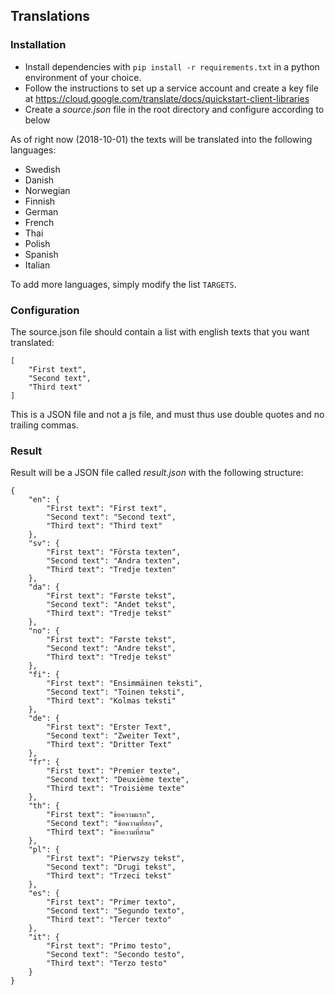 ## Translations

### Installation ###
- Install dependencies with `pip install -r requirements.txt` in a python environment of your choice.
- Follow the instructions to set up a service account and create a key file at https://cloud.google.com/translate/docs/quickstart-client-libraries
- Create a _source.json_ file in the root directory and configure according to below

As of right now (2018-10-01) the texts will be translated into the following languages:
- Swedish
- Danish
- Norwegian
- Finnish
- German
- French
- Thai
- Polish
- Spanish
- Italian

To add more languages, simply modify the list `TARGETS`.

### Configuration ###
The source.json file should contain a list with english texts that you want translated:
```
[
    "First text",
    "Second text",
    "Third text"
]

```
This is a JSON file and not a js file, and must thus use double quotes and no trailing commas.

### Result ###

Result will be a JSON file called _result.json_ with the following structure:
```
{
    "en": {
        "First text": "First text",
        "Second text": "Second text",
        "Third text": "Third text"
    },
    "sv": {
        "First text": "Första texten",
        "Second text": "Andra texten",
        "Third text": "Tredje texten"
    },
    "da": {
        "First text": "Første tekst",
        "Second text": "Andet tekst",
        "Third text": "Tredje tekst"
    },
    "no": {
        "First text": "Første tekst",
        "Second text": "Andre tekst",
        "Third text": "Tredje tekst"
    },
    "fi": {
        "First text": "Ensimmäinen teksti",
        "Second text": "Toinen teksti",
        "Third text": "Kolmas teksti"
    },
    "de": {
        "First text": "Erster Text",
        "Second text": "Zweiter Text",
        "Third text": "Dritter Text"
    },
    "fr": {
        "First text": "Premier texte",
        "Second text": "Deuxième texte",
        "Third text": "Troisième texte"
    },
    "th": {
        "First text": "ข้อความแรก",
        "Second text": "ข้อความที่สอง",
        "Third text": "ข้อความที่สาม"
    },
    "pl": {
        "First text": "Pierwszy tekst",
        "Second text": "Drugi tekst",
        "Third text": "Trzeci tekst"
    },
    "es": {
        "First text": "Primer texto",
        "Second text": "Segundo texto",
        "Third text": "Tercer texto"
    },
    "it": {
        "First text": "Primo testo",
        "Second text": "Secondo testo",
        "Third text": "Terzo testo"
    }
}
```